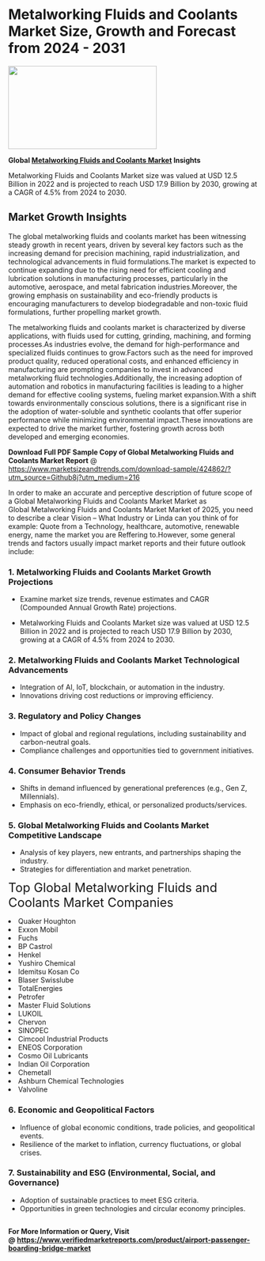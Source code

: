 <H1>Metalworking Fluids and Coolants Market Size, Growth and Forecast from 2024 - 2031</H1><img class="aligncenter size-medium wp-image-584254" src="https://thirdeyenews.in/wp-content/uploads/2024/09/Global-Market-Research-300x168.jpeg" alt="" width="300" height="168" /><p><strong>Global&nbsp;<a href="https://www.marketsizeandtrends.com/download-sample/424862/?utm_source=Github8j?utm_medium=216">Metalworking Fluids and Coolants Market</a> Insights</strong></p><p>Metalworking Fluids and Coolants Market size was valued at USD 12.5 Billion in 2022 and is projected to reach USD 17.9 Billion by 2030, growing at a CAGR of 4.5% from 2024 to 2030.</p><p><h2>Market Growth Insights</h2> <p>The global metalworking fluids and coolants market has been witnessing steady growth in recent years, driven by several key factors such as the increasing demand for precision machining, rapid industrialization, and technological advancements in fluid formulations.The market is expected to continue expanding due to the rising need for efficient cooling and lubrication solutions in manufacturing processes, particularly in the automotive, aerospace, and metal fabrication industries.Moreover, the growing emphasis on sustainability and eco-friendly products is encouraging manufacturers to develop biodegradable and non-toxic fluid formulations, further propelling market growth.</p> <p>The metalworking fluids and coolants market is characterized by diverse applications, with fluids used for cutting, grinding, machining, and forming processes.As industries evolve, the demand for high-performance and specialized fluids continues to grow.Factors such as the need for improved product quality, reduced operational costs, and enhanced efficiency in manufacturing are prompting companies to invest in advanced metalworking fluid technologies.Additionally, the increasing adoption of automation and robotics in manufacturing facilities is leading to a higher demand for effective cooling systems, fueling market expansion.With a shift towards environmentally conscious solutions, there is a significant rise in the adoption of water-soluble and synthetic coolants that offer superior performance while minimizing environmental impact.These innovations are expected to drive the market further, fostering growth across both developed and emerging economies.<p><span class=""><strong>Download Full PDF Sample Copy of Global Metalworking Fluids and Coolants Market Report</strong> @ <a href="https://www.marketsizeandtrends.com/download-sample/424862/?utm_source=Github8j?utm_medium=216" target="_blank">https://www.marketsizeandtrends.com/download-sample/424862/?utm_source=Github8j?utm_medium=216</a></span></p><p>In order to make an accurate and perceptive description of future scope of a Global&nbsp;Metalworking Fluids and Coolants Market Market as Global&nbsp;Metalworking Fluids and Coolants Market Market of 2025, you need to describe a clear Vision &ndash; What Industry or Linda can you think of for example: Quote from a Technology, healthcare, automotive, renewable energy, name the market you are Reffering to.However, some general trends and factors usually impact market reports and their future outlook include:</p><h3>1.&nbsp;<strong>Metalworking Fluids and Coolants Market Growth Projections</strong></h3><ul><li>Examine market size trends, revenue estimates and CAGR (Compounded Annual Growth Rate) projections.</li><li><p>Metalworking Fluids and Coolants Market size was valued at USD 12.5 Billion in 2022 and is projected to reach USD 17.9 Billion by 2030, growing at a CAGR of 4.5% from 2024 to 2030.</p></li></ul><h3>2.&nbsp;<strong>Metalworking Fluids and Coolants Market Technological Advancements</strong></h3><ul><li>Integration of AI, IoT, blockchain, or automation in the industry.</li><li>Innovations driving cost reductions or improving efficiency.</li></ul><h3>3.&nbsp;<strong>Regulatory and Policy Changes</strong></h3><ul><li>Impact of global and regional regulations, including sustainability and carbon-neutral goals.</li><li>Compliance challenges and opportunities tied to government initiatives.</li></ul><h3>4.&nbsp;<strong>Consumer Behavior Trends</strong></h3><ul><li>Shifts in demand influenced by generational preferences (e.g., Gen Z, Millennials).</li><li>Emphasis on eco-friendly, ethical, or personalized products/services.</li></ul><h3>5.&nbsp;<strong>Global Metalworking Fluids and Coolants Market Competitive Landscape</strong></h3><ul><li>Analysis of key players, new entrants, and partnerships shaping the industry.</li><li>Strategies for differentiation and market penetration.</li></ul><p data-pm-slice="1 1 []"><span style="color: inherit; font-family: inherit; font-size: 25px;">Top Global Metalworking Fluids and Coolants Market Companies</span></p><div class="" data-test-id=""><p><li>Quaker Houghton</li><li> Exxon Mobil</li><li> Fuchs</li><li> BP Castrol</li><li> Henkel</li><li> Yushiro Chemical</li><li> Idemitsu Kosan Co</li><li> Blaser Swisslube</li><li> TotalEnergies</li><li> Petrofer</li><li> Master Fluid Solutions</li><li> LUKOIL</li><li> Chervon</li><li> SINOPEC</li><li> Cimcool Industrial Products</li><li> ENEOS Corporation</li><li> Cosmo Oil Lubricants</li><li> Indian Oil Corporation</li><li> Chemetall</li><li> Ashburn Chemical Technologies</li><li> Valvoline</li></p></div><h3>6.&nbsp;<strong>Economic and Geopolitical Factors</strong></h3><ul><li>Influence of global economic conditions, trade policies, and geopolitical events.</li><li>Resilience of the market to inflation, currency fluctuations, or global crises.</li></ul><h3>7.&nbsp;<strong>Sustainability and ESG (Environmental, Social, and Governance)</strong></h3><ul><li>Adoption of sustainable practices to meet ESG criteria.</li><li>Opportunities in green technologies and circular economy principles.</li></ul><h2><strong style="font-size: 14px;">For More Information or Query, Visit @&nbsp;</strong><a style="background-color: #ffffff; font-size: 14px;" href="https://www.marketsizeandtrends.com/report/metalworking-fluids-and-coolants-market/" target="_blank">https://www.verifiedmarketreports.com/product/airport-passenger-boarding-bridge-market</a></h2>